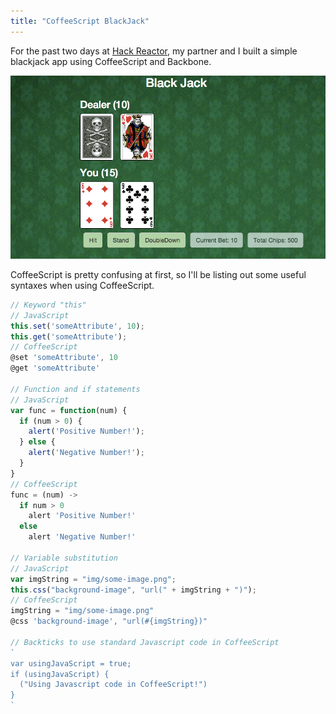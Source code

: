 ```yaml
---
title: "CoffeeScript BlackJack"
---
```


For the past two days at [Hack Reactor](http://hackreactor.com/), my partner
and I built a simple blackjack app using CoffeeScript and Backbone.

![Blackjack](../images/blackjack.png)

CoffeeScript is pretty confusing at first, so I'll be listing out some useful
syntaxes when using CoffeeScript.

```js
// Keyword "this"
// JavaScript
this.set('someAttribute', 10);
this.get('someAttribute');
// CoffeeScript
@set 'someAttribute', 10
@get 'someAttribute'

// Function and if statements
// JavaScript
var func = function(num) {
  if (num > 0) {
    alert('Positive Number!');
  } else {
    alert('Negative Number!');
  }
}
// CoffeeScript
func = (num) ->
  if num > 0
    alert 'Positive Number!'
  else
    alert 'Negative Number!'

// Variable substitution
// JavaScript
var imgString = "img/some-image.png";
this.css("background-image", "url(" + imgString + ")");
// CoffeeScript
imgString = "img/some-image.png"
@css 'background-image', "url(#{imgString})"

// Backticks to use standard Javascript code in CoffeeScript
`
var usingJavaScript = true;
if (usingJavaScript) {
  ("Using Javascript code in CoffeeScript!")
}
`
```
